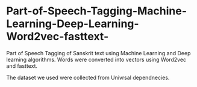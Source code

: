 # Part-of-Speech-Tagging-Machine-Learning-Deep-Learning-Word2vec-fasttext-
Part of Speech Tagging of Sanskrit text using Machine Learning and Deep learning algorithms. Words were converted into vectors using Word2vec and fasttext.

The dataset we used were collected from Univrsal dependnecies.


